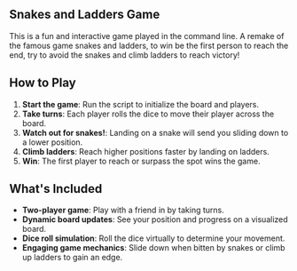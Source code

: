 ## Snakes and Ladders Game
This is a fun and interactive game played in the command line. A remake of the famous game snakes and ladders, to win be the first person to reach the end, try to avoid the snakes and climb ladders to reach victory!

## How to Play
1. **Start the game**: Run the script to initialize the board and players.
2. **Take turns**: Each player rolls the dice to move their player across the board.
3. **Watch out for snakes!**: Landing on a snake will send you sliding down to a lower position.
4. **Climb ladders**: Reach higher positions faster by landing on ladders.
5. **Win**: The first player to reach or surpass the spot wins the game.

## What's Included
- **Two-player game**: Play with a friend in by taking turns.
- **Dynamic board updates**: See your position and progress on a visualized board.
- **Dice roll simulation**: Roll the dice virtually to determine your movement.
- **Engaging game mechanics**: Slide down when bitten by snakes or climb up ladders to gain an edge.
